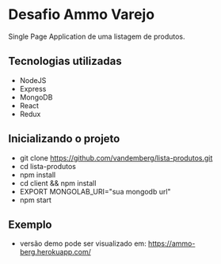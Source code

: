 # Desafio Ammo Varejo
Single Page Application de uma listagem de produtos.

## Tecnologias utilizadas
* NodeJS
* Express
* MongoDB
* React
* Redux

## Inicializando o projeto

* git clone https://github.com/vandemberg/lista-produtos.git
* cd lista-produtos
* npm install
* cd client && npm install
* EXPORT MONGOLAB_URI="sua mongodb url"
* npm start

## Exemplo

* versão demo pode ser visualizado em: https://ammo-berg.herokuapp.com/
